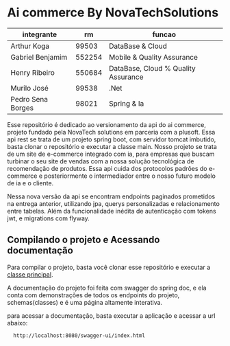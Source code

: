 # Ai commerce By NovaTechSolutions

| integrante        | rm     | funcao                              |
| ----------------- | ------ | ----------------------------------- |
| Arthur Koga       | 99503  | DataBase & Cloud                    |
| Gabriel Benjamim  | 552254 | Mobile & Quality Assurance          |
| Henry Ribeiro     | 550684 | DataBase, Cloud % Quality Assurance |
| Murilo José       | 99538  | .Net                                |
| Pedro Sena Borges | 98021  | Spring & Ia                         |

Esse repositório é dedicado ao versionamento da api do ai commerce, projeto fundado pela NovaTech solutions em parceria com a plusoft. Essa api rest se trata de um projeto spring boot, com servidor tomcat imbutido, basta clonar o repositório e executar a classe main. Nosso projeto se trata de um site de e-commerce integrado com ia, para empresas que buscam turbinar o seu site de vendas com a nossa solução tecnológica de recomendação de produtos. Essa api cuida dos protocolos padrões do e-commerce e posteriormente o intermediador entre o nosso futuro modelo de ia e o cliente.

Nessa nova versão da api se encontram endpoints paginados prometidos na entrega anterior, utilizando jpa, querys personalizadas e relacionamento entre tabelas. Além da funcionalidade inédita de autenticação com tokens jwt, e migrations com flyway.

<!-- TODO MOdelo de banco de dados -->

## Compilando o projeto e Acessando documentação

Para compilar o projeto, basta você clonar esse repositório e executar a [classe principal](./src/main/java/com/pedrosbm/aicommerce/AicommerceApplication.java).

A documentação do projeto foi feita com swagger do spring doc, e ela conta com demonstrações de todos os endpoints do projeto, schemas(classes) e é uma página altamente interativa.

para acessar a documentação, basta executar a aplicação e acessar a url abaixo:

```
  http://localhost:8080/swagger-ui/index.html
```